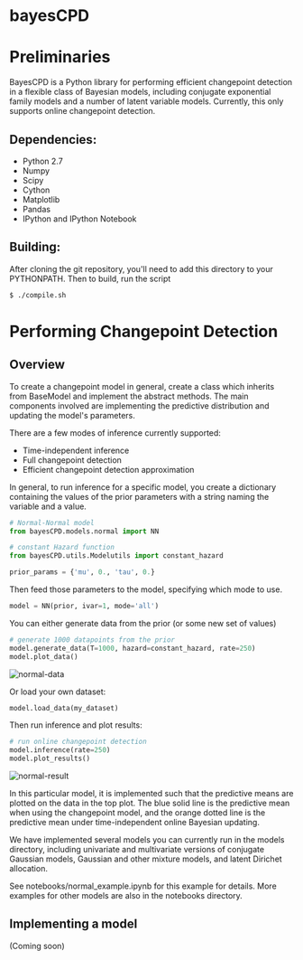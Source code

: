 bayesCPD
========

# Preliminaries

BayesCPD is a Python library for performing efficient changepoint detection in
a flexible class of Bayesian models, including conjugate exponential family
models and a number of latent variable models.
Currently, this only supports online changepoint detection.

## Dependencies:
* Python 2.7
* Numpy
* Scipy
* Cython
* Matplotlib
* Pandas
* IPython and IPython Notebook

## Building:
After cloning the git repository, you'll need to add this directory to your
PYTHONPATH. Then to build, run the script
```bash
$ ./compile.sh
```

# Performing Changepoint Detection

## Overview
To create a changepoint model in general, create a class which inherits from
BaseModel and implement the abstract methods. The main components involved are
implementing the predictive distribution and updating the model's parameters.

There are a few modes of inference currently supported:
* Time-independent inference
* Full changepoint detection
* Efficient changepoint detection approximation

In general, to run inference for a specific model, you create a dictionary
containing the values of the prior parameters with a string naming the variable
and a value.

```python
# Normal-Normal model
from bayesCPD.models.normal import NN

# constant Hazard function
from bayesCPD.utils.Modelutils import constant_hazard

prior_params = {'mu', 0., 'tau', 0.}
```

Then feed those parameters to the model, specifying which mode to use.

```python
model = NN(prior, ivar=1, mode='all')
```

You can either generate data from the prior (or some new set of values)

```python
# generate 1000 datapoints from the prior
model.generate_data(T=1000, hazard=constant_hazard, rate=250)
model.plot_data()
```

![normal-data](http://www.eecs.harvard.edu/~dcai/github/normal-data.png)

Or load your own dataset:
```python
model.load_data(my_dataset)
```
Then run inference and plot results:
```python
# run online changepoint detection
model.inference(rate=250)
model.plot_results()
```
![normal-result](http://www.eecs.harvard.edu/~dcai/github/normal-result.png)

In this particular model, it is implemented such that the predictive means are
plotted on the data in the top plot. The blue solid line is the predictive mean
when using the changepoint model, and the orange dotted line is the predictive
mean under time-independent online Bayesian updating.

We have implemented several models you can currently run in the models
directory, including univariate and multivariate versions of conjugate
Gaussian models, Gaussian and other mixture models, and latent Dirichet allocation.

See notebooks/normal_example.ipynb for this example for details.
More examples for other models are also in the notebooks directory.

## Implementing a model

(Coming soon)
